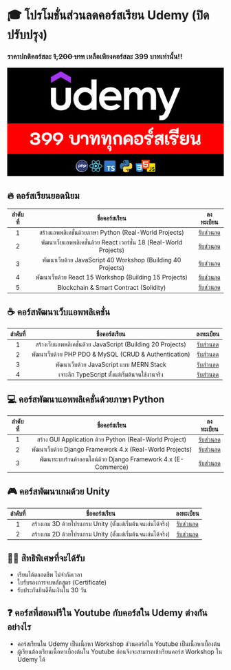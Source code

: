 # 🎓 โปรโมชั่นส่วนลดคอร์สเรียน Udemy (ปิดปรับปรุง)
### ราคาปกติคอร์สละ ~~1,200 บาท~~ เหลือเพียงคอร์สละ 399 บาทเท่านั้น!!

![image](https://github.com/kongruksiamza/udemy-course/blob/main/udemy-courses.png?raw=true)

## 🔥 คอร์สเรียนยอดนิยม
|ลำดับที่| ชื่อคอร์สเรียน | ลงทะเบียน |
|:----:|:------------------------:|:----:|
|1|สร้างแอพพลิเคชั่นด้วยภาษา Python (Real-World Projects)            | [รับส่วนลด](#) |
|2|พัฒนาเว็บแอพพลิเคชั่นด้วย React เวอร์ชั่น 18 (Real-World Projects)    | [รับส่วนลด](#) |
|3|พัฒนาเว็บด้วย JavaScript 40 Workshop (Building 40 Projects)      | [รับส่วนลด](#)|
|4|พัฒนาเว็บด้วย React 15 Workshop (Building 15 Projects)     | [รับส่วนลด](#)|
|5|Blockchain & Smart Contract (Solidity)| [รับส่วนลด](#)|
  
## ☕ คอร์สพัฒนาเว็บแอพพลิเคชั่น
|ลำดับที่| ชื่อคอร์สเรียน | ลงทะเบียน |
|:----:|:------------------------:|:----:|
|1|สร้างเว็บแอพพลิเคชั่นด้วย JavaScript (Building 20 Projects)  | [รับส่วนลด](#) |
|2|พัฒนาเว็บด้วย PHP PDO & MySQL (CRUD & Authentication)     | [รับส่วนลด](#) |
|3|พัฒนาเว็บด้วย JavaScript แบบ MERN Stack     | [รับส่วนลด](#)|
|4|เจาะลึก TypeScript ตั้งแต่เริ่มต้นจนใช้งานจริง     | [รับส่วนลด](#)|

## 💻 คอร์สพัฒนาแอพพลิเคชั่นด้วยภาษา Python
|ลำดับที่| ชื่อคอร์สเรียน | ลงทะเบียน |
|:----:|:------------------------:|:----:|
|1|สร้าง GUI Application ด้วย Python (Real-World Project)| [รับส่วนลด](#) |
|2|พัฒนาเว็บด้วย Django Framework 4.x (Real-World Projects)| [รับส่วนลด](#) |
|3|พัฒนาระบบร้านค้าออนไลน์ด้วย Django Framework 4.x (E-Commerce)| [รับส่วนลด](#)|

## 🎮 คอร์สพัฒนาเกมด้วย Unity 
|ลำดับที่| ชื่อคอร์สเรียน | ลงทะเบียน |
|:----:|:------------------------:|:----:|
|1|สร้างเกม 3D ด้วยโปรแกรม Unity (ตั้งแต่เริ่มต้นจนเล่นได้จริง)| [รับส่วนลด](#) |
|2|สร้างเกม 2D ด้วยโปรแกรม Unity (ตั้งแต่เริ่มต้นจนเล่นได้จริง)| [รับส่วนลด](#) |

## 👨‍💻 สิทธิพิเศษที่จะได้รับ
- เรียนได้ตลอดชีพ ไม่จำกัดเวลา
- ใบรับรองการจบหลักสูตร (Certificate)
- รับประกันยินดีคืนเงินใน 30 วัน

## ❓ คอร์สที่สอนฟรีใน Youtube กับคอร์สใน Udemy ต่างกันอย่างไร
- คอร์สเรียนใน Udemy เป็นเนื้อหา Workshop ส่วนคอร์สใน Youtube เป็นเนื้อหาเบื้องต้น
- ผู้เรียนต้องเรียนเนื้อหาเบื้องต้นใน Youtube ก่อนจึงจะสามารถเข้าเรียนคอร์ส Workshop ใน Udemy ได้

